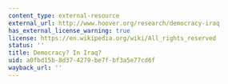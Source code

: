 ```yaml
---
content_type: external-resource
external_url: http://www.hoover.org/research/democracy-iraq
has_external_license_warning: true
license: https://en.wikipedia.org/wiki/All_rights_reserved
status: ''
title: Democracy? In Iraq?
uid: a0fbd15b-8d37-4279-be7f-bf3a5e77cd6f
wayback_url: ''
---
```

